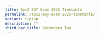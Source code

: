 ```yaml
---
title: Sec2 EOY Exam 2025 Timetable
permalink: /sec2-eoy-exam-2025-timetable/
variant: tiptap
description: ""
third_nav_title: Secondary Two
---
```

